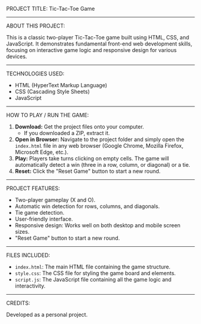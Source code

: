 PROJECT TITLE: Tic-Tac-Toe Game

---

ABOUT THIS PROJECT:

This is a classic two-player Tic-Tac-Toe game built using HTML, CSS, and JavaScript. It demonstrates fundamental front-end web development skills, focusing on interactive game logic and responsive design for various devices.

---

TECHNOLOGIES USED:

* HTML (HyperText Markup Language)
* CSS (Cascading Style Sheets)
* JavaScript

---

HOW TO PLAY / RUN THE GAME:

1.  **Download:** Get the project files onto your computer.
    * If you downloaded a ZIP, extract it.
2.  **Open in Browser:** Navigate to the project folder and simply open the `index.html` file in any web browser (Google Chrome, Mozilla Firefox, Microsoft Edge, etc.).
3.  **Play:** Players take turns clicking on empty cells. The game will automatically detect a win (three in a row, column, or diagonal) or a tie.
4.  **Reset:** Click the "Reset Game" button to start a new round.

---

PROJECT FEATURES:

* Two-player gameplay (X and O).
* Automatic win detection for rows, columns, and diagonals.
* Tie game detection.
* User-friendly interface.
* Responsive design: Works well on both desktop and mobile screen sizes.
* "Reset Game" button to start a new round.

---

FILES INCLUDED:

* `index.html`: The main HTML file containing the game structure.
* `style.css`: The CSS file for styling the game board and elements.
* `script.js`: The JavaScript file containing all the game logic and interactivity.

---

CREDITS:

Developed as a personal project.
